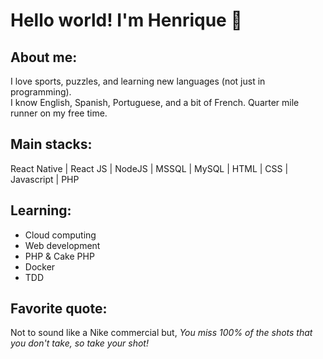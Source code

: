 # Hello world! I'm Henrique 👋
## About me:
I love sports, puzzles, and learning new languages (not just in programming).  
I know English, Spanish, Portuguese, and a bit of French.
Quarter mile runner on my free time.
## Main stacks:
React Native | React JS | NodeJS | MSSQL | MySQL | HTML | CSS | Javascript | PHP
## Learning: 
- Cloud computing
- Web development
- PHP & Cake PHP
- Docker
- TDD
## Favorite quote:
Not to sound like a Nike commercial but, 
*You miss 100% of the shots that you don't take, so take your shot!*

<!--
**henriqueTsugiyama/henriqueTsugiyama** is a ✨ _special_ ✨ repository because its `README.md` (this file) appears on your GitHub profile.

Here are some ideas to get you started:

- 🔭 I’m currently working on ...
- 🌱 I’m currently learning ...
- 👯 I’m looking to collaborate on ...
- 🤔 I’m looking for help with ...
- 💬 Ask me about ...
- 📫 How to reach me: ...
- 😄 Pronouns: ...
- ⚡ Fun fact: ...
-->
